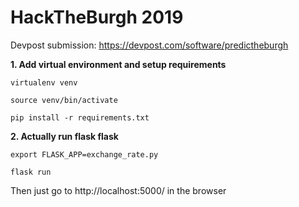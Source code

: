 # HackTheBurgh 2019

Devpost submission: https://devpost.com/software/predictheburgh

**1. Add virtual environment and setup requirements**

```virtualenv venv```

```source venv/bin/activate```

```pip install -r requirements.txt```

**2. Actually run flask flask**

```export FLASK_APP=exchange_rate.py```

```flask run```

Then just go to http://localhost:5000/ in the browser



